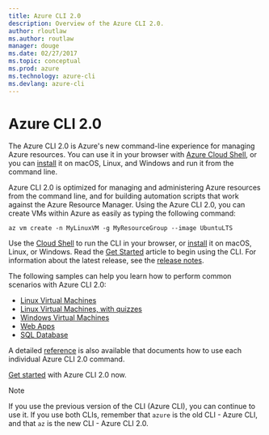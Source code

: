 ```yaml
---
title: Azure CLI 2.0
description: Overview of the Azure CLI 2.0.
author: rloutlaw
ms.author: routlaw
manager: douge
ms.date: 02/27/2017
ms.topic: conceptual
ms.prod: azure
ms.technology: azure-cli
ms.devlang: azure-cli
---
```


# Azure CLI 2.0

The Azure CLI 2.0 is Azure's new command-line experience for managing Azure resources.
You can use it in your browser with [Azure Cloud Shell](/azure/cloud-shell/overview),
or you can [install](install-azure-cli.md) it on macOS, Linux, and Windows and run it from the command line.

Azure CLI 2.0 is optimized for managing and administering Azure resources from the command line, and for building automation scripts that work against the Azure Resource Manager. Using the Azure CLI 2.0, you can create VMs within Azure as easily as typing the following command:

```azurecli-interactive
az vm create -n MyLinuxVM -g MyResourceGroup --image UbuntuLTS
```

Use the [Cloud Shell](/azure/cloud-shell/overview) to run the CLI in your browser,
or [install](install-azure-cli.md) it on macOS, Linux, or Windows.
Read the [Get Started](get-started-with-azure-cli.md) article to begin using the CLI.
For information about the latest release, see the [release notes](release-notes-azure-cli.md).

The following samples can help you learn how to perform common scenarios with Azure CLI 2.0:
- [Linux Virtual Machines](/azure/virtual-machines/virtual-machines-linux-cli-samples?toc=%2fcli%2fazure%2ftoc.json&bc=%2fcli%2fazure%2fbreadcrumb%2ftoc.json)
- [Linux Virtual Machines, with quizzes](https://docs.microsoft.com/learn/azure-cli-2-0/index)
- [Windows Virtual Machines](/azure/virtual-machines/virtual-machines-windows-cli-samples?toc=%2fcli%2fazure%2ftoc.json&bc=%2fcli%2fazure%2fbreadcrumb%2ftoc.json)
- [Web Apps](/azure/app-service-web/app-service-cli-samples?toc=%2fcli%2fazure%2ftoc.json&bc=%2fcli%2fazure%2fbreadcrumb%2ftoc.json)
- [SQL Database](/azure/sql-database/sql-database-cli-samples?toc=%2fcli%2fazure%2ftoc.json&bc=%2fcli%2fazure%2fbreadcrumb%2ftoc.json)

A detailed [reference](/cli/azure/reference-index) is also available that documents how to use each individual Azure CLI 2.0 command.

[Get started](get-started-with-azure-cli.md) with Azure CLI 2.0 now.


> [!NOTE]
> If you use the previous version of the CLI (Azure CLI), you can continue to use it.
> If you use both CLIs, remember that `azure` is the old CLI - Azure CLI, and that `az` is the new CLI - Azure CLI 2.0.
